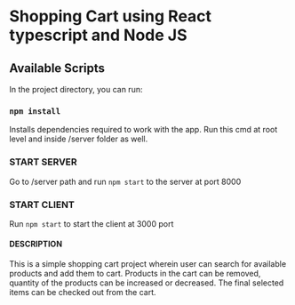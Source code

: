 # Shopping Cart using React typescript and Node JS

## Available Scripts

In the project directory, you can run:

### `npm install`

Installs dependencies required to work with the app.
Run this cmd at root level and inside /server folder as well.

### START SERVER
Go to /server path and run `npm start` to the server at port 8000

### START CLIENT

Run `npm start` to start the client at 3000 port


#### DESCRIPTION

This is a simple shopping cart project wherein user can search for available products and add them to cart. Products in the cart can be removed, quantity of the products can be increased or decreased.
The final selected items can be checked out from the cart.
